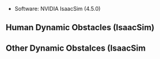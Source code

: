 - Software: NVIDIA IsaacSim (4.5.0)
  
## Human Dynamic Obstacles (IsaacSim)

## Other Dynamic Obstalces (IsaacSim
